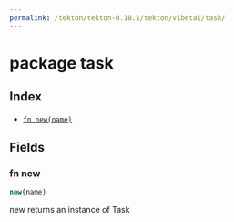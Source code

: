 ```yaml
---
permalink: /tekton/tekton-0.18.1/tekton/v1beta1/task/
---
```


# package task



## Index

* [`fn new(name)`](#fn-new)

## Fields

### fn new

```ts
new(name)
```

new returns an instance of Task